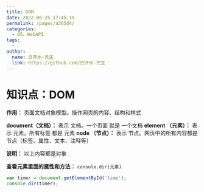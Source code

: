 ```yaml
---
title: DOM
date: 2022-06-25 17:45:19
permalink: /pages/a365d4/
categories:
  - 05、WebAPI
tags:
  - 
author: 
  name: 白开水-先生
  link: https://github.com/白开水-先生
---
```

# 知识点：DOM

**作用：** 页面文档对象模型。操作网页的内容、结构和样式

**document（文档）：** 表示 文档。一个页面 就是 一个文档
**element （元素）：** 表示 元素。所有标签 都是 元素
**node    （节点）：** 表示 节点。网页中的所有内容都是节点（标签、属性、文本、注释等）

**说明：** 以上内容都是对象

**查看元素里面的属性和方法：** `console.dir(元素)`
```js
var timer = document.getElementById('time');
console.dir(timer);
```